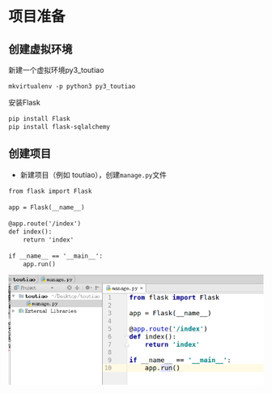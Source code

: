 # 项目准备

## 创建虚拟环境

新建一个虚拟环境py3\_toutiao

```
mkvirtualenv -p python3 py3_toutiao
```

安装Flask

```
pip install Flask
pip install flask-sqlalchemy
```

## 创建项目

* 新建项目（例如 toutiao），创建`manage.py`文件

```
from flask import Flask

app = Flask(__name__)

@app.route('/index')
def index():
    return 'index'

if __name__ == '__main__':
    app.run()
```

![](/assets/创建项目.png)

